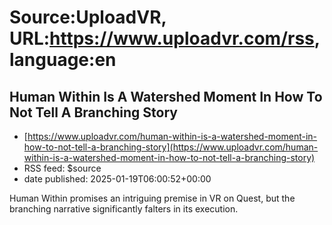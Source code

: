 # Source:UploadVR, URL:https://www.uploadvr.com/rss, language:en

## Human Within Is A Watershed Moment In How To Not Tell A Branching Story
 - [https://www.uploadvr.com/human-within-is-a-watershed-moment-in-how-to-not-tell-a-branching-story](https://www.uploadvr.com/human-within-is-a-watershed-moment-in-how-to-not-tell-a-branching-story)
 - RSS feed: $source
 - date published: 2025-01-19T06:00:52+00:00

Human Within promises an intriguing premise in VR on Quest, but the branching narrative significantly falters in its execution.

